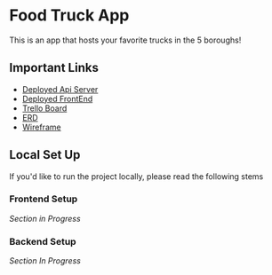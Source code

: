 # Food Truck App

This is an app that hosts your favorite trucks in the 5 boroughs!

## Important Links

- [Deployed Api Server]()
- [Deployed FrontEnd]()
- [Trello Board](https://trello.com/b/DsRA3t2k/truck-app)
- [ERD](https://miro.com/app/board/uXjVPcsr2JQ=/)
- [Wireframe]()

## Local Set Up

If you'd like to run the project locally, please read the following stems

### Frontend Setup

_Section in Progress_

### Backend Setup

_Section In Progress_
